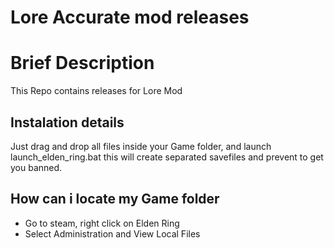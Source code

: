 # Lore Accurate mod releases

# Brief Description
This Repo contains releases for Lore Mod

## Instalation details
Just drag and drop all files inside your Game folder, and launch launch_elden_ring.bat this will create separated savefiles and prevent to get you banned.

## How can i locate my Game folder
- Go to steam, right click on Elden Ring
- Select Administration and View Local Files
